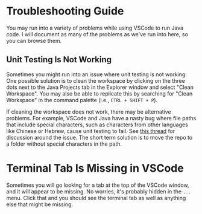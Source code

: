 # Troubleshooting Guide

You may run into a variety of problems while using VSCode to run Java code.
I will document as many of the problems as we've run into here, so you can
browse them.

## Unit Testing Is Not Working

Sometimes you might run into an issue where unit testing is not working.
One possible solution is to clean the workspace by clicking on the
three dots next to the Java Projects tab in the Explorer window and select
"Clean Workspace". You may also be able to replicate this by searching
for "Clean Workspace" in the command palette (i.e., `CTRL + SHIFT + P`).

If cleaning the workspace does not work, there may be alternative problems.
For example, VSCode and Java have a nasty bug where file paths that include
special characters, such as characters from other languages like Chinese or
Hebrew, cause unit testing to fail. See
[this thread](https://github.com/microsoft/vscode-java-test/issues/1159)
for discussion around the issue. The short term solution is to move the repo to
a folder without special characters in the path.

# Terminal Tab Is Missing in VSCode

Sometimes you will go looking for a tab at the top of the VSCode window, and
it will appear to be missing. No worries, it's probably hidden in the `...`
menu. Click that and you should see the terminal tab as well as anything else
that might be missing.
